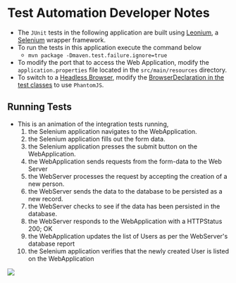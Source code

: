 # Test Automation Developer Notes

* The `JUnit` tests in the following application are built using [Leonium](https://www.github.com/git-leon/leonium), a [Selenium](https://www.selenium.dev/) wrapper framework.
* To run the tests in this application execute the command below
	* `mvn package -Dmaven.test.failure.ignore=true`
* To modify the port that to access the Web Application, modify the `application.properties` file located in the `src/main/resources` directory.
* To switch to a [Headless Browser](https://en.wikipedia.org/wiki/Headless_browser), modify the [BrowserDeclaration in the test classes](https://github.com/curriculeon/jenkins.docker.spring.react_person-database/blob/f847a700604b05f48833deb7c606c4562da55e0e/integration-testing-application/src/test/java/com/github/curriculeon/LandingPageTest.java#L32) to use `PhantomJS`.

## Running Tests
* This is an animation of the integration tests running,
	1. the Selenium application navigates to the WebApplication.
	2. the Selenium application fills out the form data.
	3. the Selenium application presses the submit button on the WebApplication.
	4. the WebApplication sends requests from the form-data to the Web Server
	5. the WebServer processes the request by accepting the creation of a new person.
	6. the WebServer sends the data to the database to be persisted as a new record.
	7. the WebServer checks to see if the data has been persisted in the database.
	8. the WebServer responds to the WebApplication with a HTTPStatus 200; OK
	9. the WebApplication updates the list of Users as per the WebServer's database report
	10. the Selenium application verifies that the newly created User is listed on the WebApplication

[![](./run-selenium-tests.gif)](./run-selenium-tests.gif)
